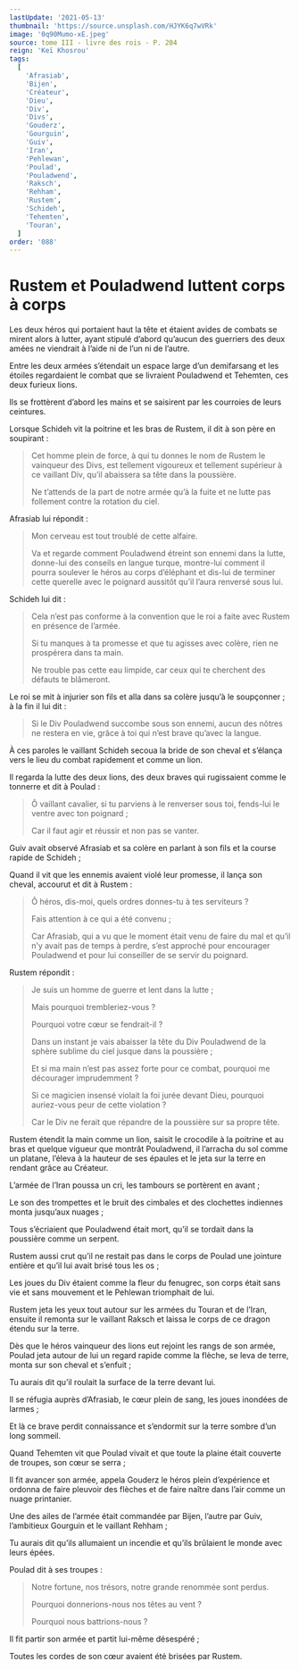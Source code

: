 ```yaml
---
lastUpdate: '2021-05-13'
thumbnail: 'https://source.unsplash.com/HJYK6q7wVRk'
image: '0q90Mumo-xE.jpeg'
source: tome III - livre des rois - P. 204
reign: 'Keï Khosrou'
tags:
  [
    'Afrasiab',
    'Bijen',
    'Créateur',
    'Dieu',
    'Div',
    'Divs',
    'Gouderz',
    'Gourguin',
    'Guiv',
    'Iran',
    'Pehlewan',
    'Poulad',
    'Pouladwend',
    'Raksch',
    'Rehham',
    'Rustem',
    'Schideh',
    'Tehemten',
    'Touran',
  ]
order: '088'
---
```


# Rustem et Pouladwend luttent corps à corps

Les deux héros qui portaient haut la tête et étaient avides de combats se mirent alors à lutter, ayant stipulé d’abord qu’aucun des guerriers des deux amées ne viendrait à l’aide ni de l’un ni de l’autre.

Entre les deux armées s’étendait un espace large d’un demifarsang et les étoiles regardaient le combat que se livraient Pouladwend et Tehemten, ces deux furieux lions.

Ils se frottèrent d’abord les mains et se saisirent par les courroies de leurs ceintures.

Lorsque Schideh vit la poitrine et les bras de Rustem, il dit à son père en soupirant :

> Cet homme plein de force, à qui tu donnes le nom de Rustem le vainqueur des Divs, est tellement vigoureux et tellement supérieur à ce vaillant Div, qu’il abaissera sa tête dans la poussière.
>
> Ne t’attends de la part de notre armée qu’à la fuite et ne lutte pas follement contre la rotation du ciel.

Afrasiab lui répondit :

> Mon cerveau est tout troublé de cette alfaire.
>
> Va et regarde comment Pouladwend étreint son ennemi dans la lutte, donne-lui des conseils en langue turque, montre-lui comment il pourra soulever le héros au corps d’éléphant et dis-lui de terminer cette querelle avec le poignard aussitôt qu’il l’aura renversé sous lui.

Schideh lui dit :

> Cela n’est pas conforme à la convention que le roi a faite avec Rustem en présence de l’armée.
>
> Si tu manques à ta promesse et que tu agisses avec colère, rien ne prospérera dans ta main.
>
> Ne trouble pas cette eau limpide, car ceux qui te cherchent des défauts te blâmeront.

Le roi se mit à injurier son fils et alla dans sa colère jusqu’à le soupçonner ; à la fin il lui dit :

> Si le Div Pouladwend succombe sous son ennemi, aucun des nôtres ne restera en vie, grâce à toi qui n’est brave qu’avec la langue.

À ces paroles le vaillant Schideh secoua la bride de son cheval et s’élança vers le lieu du combat rapidement et comme un lion.

Il regarda la lutte des deux lions, des deux braves qui rugissaient comme le tonnerre et dit à Poulad :

> Ô vaillant cavalier, si tu parviens à le renverser sous toi, fends-lui le ventre avec ton poignard ;
>
> Car il faut agir et réussir et non pas se vanter.

Guiv avait observé Afrasiab et sa colère en parlant à son fils et la course rapide de Schideh ;

Quand il vit que les ennemis avaient violé leur promesse, il lança son cheval, accourut et dit à Rustem :

> Ô héros, dis-moi, quels ordres donnes-tu à tes serviteurs ?
>
> Fais attention à ce qui a été convenu ;
>
> Car Afrasiab, qui a vu que le moment était venu de faire du mal et qu’il n’y avait pas de temps à perdre, s’est approché pour encourager Pouladwend et pour lui conseiller de se servir du poignard.

Rustem répondit :

> Je suis un homme de guerre et lent dans la lutte ;
>
> Mais pourquoi trembleriez-vous ?
>
> Pourquoi votre cœur se fendrait-il ?
>
> Dans un instant je vais abaisser la tête du Div Pouladwend de la sphère sublime du ciel jusque dans la poussière ;
>
> Et si ma main n’est pas assez forte pour ce combat, pourquoi me décourager imprudemment ?
>
> Si ce magicien insensé violait la foi jurée devant Dieu, pourquoi auriez-vous peur de cette violation ?
>
> Car le Div ne ferait que répandre de la poussière sur sa propre tête.

Rustem étendit la main comme un lion, saisit le crocodile à la poitrine et au bras et quelque vigueur que montrât Pouladwend, il l’arracha du sol comme un platane, l’éleva à la hauteur de ses épaules et le jeta sur la terre en rendant grâce au Créateur.

L’armée de l’Iran poussa un cri, les tambours se portèrent en avant ;

Le son des trompettes et le bruit des cimbales et des clochettes indiennes monta jusqu’aux nuages ;

Tous s’écriaient que Pouladwend était mort, qu’il se tordait dans la poussière comme un serpent.

Rustem aussi crut qu’il ne restait pas dans le corps de Poulad une jointure entière et qu’il lui avait brisé tous les os ;

Les joues du Div étaient comme la fleur du fenugrec, son corps était sans vie et sans mouvement et le Pehlewan triomphait de lui.

Rustem jeta les yeux tout autour sur les armées du Touran et de l’Iran, ensuite il remonta sur le vaillant Raksch et laissa le corps de ce dragon étendu sur la terre.

Dès que le héros vainqueur des lions eut rejoint les rangs de son armée, Poulad jeta autour de lui un regard rapide comme la flèche, se leva de terre, monta sur son cheval et s’enfuit ;

Tu aurais dit qu’il roulait la surface de la terre devant lui.

Il se réfugia auprès d’Afrasiab, le cœur plein de sang, les joues inondées de larmes ;

Et là ce brave perdit connaissance et s’endormit sur la terre sombre d’un long sommeil.

Quand Tehemten vit que Poulad vivait et que toute la plaine était couverte de troupes, son cœur se serra ;

Il fit avancer son armée, appela Gouderz le héros plein d’expérience et ordonna de faire pleuvoir des flèches et de faire naître dans l’air comme un nuage printanier.

Une des ailes de l’armée était commandée par Bijen, l’autre par Guiv, l’ambitieux Gourguin et le vaillant Rehham ;

Tu aurais dit qu’ils allumaient un incendie et qu’ils brûlaient le monde avec leurs épées.

Poulad dit à ses troupes :

> Notre fortune, nos trésors, notre grande renommée sont perdus.
>
> Pourquoi donnerions-nous nos têtes au vent ?
>
> Pourquoi nous battrions-nous ?

Il fit partir son armée et partit lui-même désespéré ;

Toutes les cordes de son cœur avaient été brisées par Rustem.
